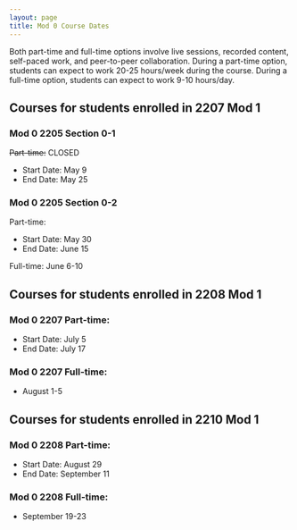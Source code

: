 ```yaml
---
layout: page
title: Mod 0 Course Dates
---
```


Both part-time and full-time options involve live sessions, recorded content, self-paced work, and peer-to-peer collaboration. During a part-time option, students can expect to work 20-25 hours/week during the course. During a full-time option, students can expect to work 9-10 hours/day.

## Courses for students enrolled in 2207 Mod 1

### Mod 0 2205 Section 0-1

~~Part-time:~~ CLOSED
- Start Date: May 9
- End Date: May 25

### Mod 0 2205 Section 0-2

Part-time:
- Start Date: May 30
- End Date: June 15

Full-time: June 6-10

## Courses for students enrolled in 2208 Mod 1

### Mod 0 2207 Part-time:
- Start Date: July 5
- End Date: July 17

### Mod 0 2207 Full-time: 
- August 1-5

## Courses for students enrolled in 2210 Mod 1

### Mod 0 2208 Part-time:
- Start Date: August 29
- End Date: September 11

### Mod 0 2208 Full-time: 
- September 19-23
